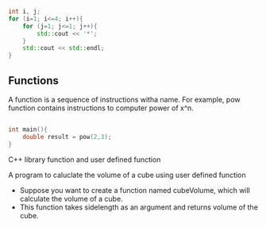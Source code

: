 
```cpp
int i, j;
for (i=1; i<=4; i++){
	for (j=1; j<=1; j++){
		std::cout << '*';
	}
	std::cout << std::endl;
}
```


## Functions
A function is a sequence of instructions witha name. For example, pow function contains instructions to computer power of x^n.

```cpp

int main(){
	double result = pow(2,3);
}
```

C++ library function and user defined function


A program to caluclate the volume of a cube using user defined function
- Suppose you want to create a function named cubeVolume, which will calculate the volume of a cube.
- This function takes sidelength as an argument and returns volume of the cube.
